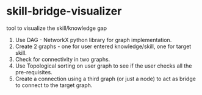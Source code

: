 # skill-bridge-visualizer
tool to visualize the skill/knowledge gap 

1. Use DAG - NetworkX python library for graph implementation.
2. Create 2 graphs - one for user entered knowledge/skill, one for target skill.
3. Check for connectivity in two graphs.
4. Use Topological sorting on user graph to see if the user checks all the pre-requisites.
5. Create a connection using a third graph (or just a node) to act as bridge to connect to the target graph. 
